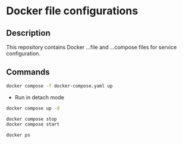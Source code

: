 # Docker file configurations

## Description
This repository contains Docker ...file and ...compose files for service configuration.

## Commands

```bash
docker compose -f docker-compose.yaml up
```
- Run in detach mode
```bash
docker compose up -d
```
```bash
docker compose stop
docker compose start

docker ps
```